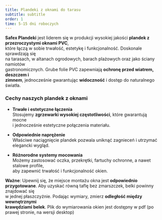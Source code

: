 ```yaml
---
title: Plandeki z oknami do tarasu
subtitle: subtitle
order: 1
time: 5-15 dni roboczych
---
```


**Safex Plandeki** jest liderem się w produkcji wysokiej jakości **plandek z
przezroczystymi oknami PVC**,  
które łączą w sobie trwałość, estetykę i funkcjonalność. Doskonale sprawdzają
się  
na tarasach, w altanach ogrodowych, barach plażowych oraz jako ściany namiotów  
gastronomicznych. Grube folie PVC zapewniają **ochronę przed wiatrem, deszczem
i  
zimnem**, jednocześnie gwarantując **widoczność** i dostęp do naturalnego
światła.

### Cechy naszych plandek z oknami

- **Trwałe i estetyczne łączenia**  
  Stosujemy **zgrzewarki wysokiej częstotliwości**, które gwarantują mocne  
  i jednocześnie estetyczne połączenia materiału.

- **Odpowiednie naprężenie**  
  Właściwe naciągnięcie plandek pozwala uniknąć zagnieceń i utrzymać elegancki
  wygląd.

- **Różnorodne systemy mocowania**  
  Możemy zastosować oczka, przekrętki, fartuchy ochronne, a nawet stalowe
  profile,  
  aby zapewnić trwałość i funkcjonalność okien.

**Ważne**: Upewnij się, że miejsce montażu okna jest **odpowiednio  
przygotowane**. Aby uzyskać równą taflę bez zmarszczek, belki powinny znajdować
się  
w jednej płaszczyźnie. Podając wymiary, zmierz **odległość między wewnętrznymi  
krawędziami belek**. Plik do wymiarowania okien jest dostępny w pdf (po prawej
stronie, na wersji desktop)
